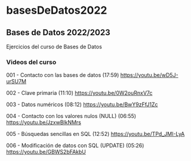 # basesDeDatos2022

## Bases de Datos 2022/2023

Ejercicios del curso de Bases de Datos

### Videos del curso

001 - Contacto con las bases de datos (17:59) https://youtu.be/wD5J-urSU7M

002 - Clave primaria (11:10) https://youtu.be/0W2ouRnxV7c

003 - Datos numéricos (08:12) https://youtu.be/BwY9zFfJ1Zc

004 - Contacto con los valores nulos (NULL) (06:55) https://youtu.be/JzxwBlkNMrs

005 - Búsquedas sencillas en SQL (12:52) https://youtu.be/TPd_JMI-LyA

006 - Modificación de datos con SQL (UPDATE) (05:26) https://youtu.be/GBWS2bFAkbU
